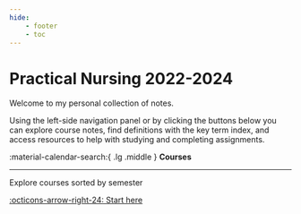 ```yaml
---
hide: 
    - footer
    - toc
---
```


# Practical Nursing 2022-2024

Welcome to my personal collection of notes. 

Using the left-side navigation panel or by clicking the buttons below you can explore course notes, find definitions with the key term index, and access resources to help with studying and completing assignments.



<div class="grid cards" markdown>

:material-calendar-search:{ .lg .middle } __Courses__

---

Explore courses sorted by semester

[:octicons-arrow-right-24: Start here](Courses/Semesters/index.md)

</div>